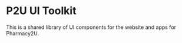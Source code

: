 # P2U UI Toolkit

This is a shared library of UI components for the website and apps for Pharmacy2U.
